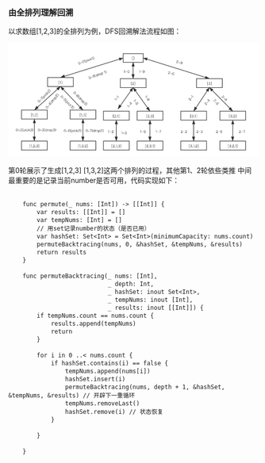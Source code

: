 ### 由全排列理解回溯

以求数组[1,2,3]的全排列为例，DFS回溯解法流程如图：

![](https://github.com/DogHank/algorithm012/blob/master/Week_03/backtracing.png)

第0轮展示了生成[1,2,3] [1,3,2]这两个排列的过程，其他第1、2轮依些类推
中间最重要的是记录当前number是否可用，代码实现如下：
```

    func permute(_ nums: [Int]) -> [[Int]] {
        var results: [[Int]] = []
        var tempNums: [Int] = []
        // 用set记录number的状态（是否已用）
        var hashSet: Set<Int> = Set<Int>(minimumCapacity: nums.count)
        permuteBacktracing(nums, 0, &hashSet, &tempNums, &results)
        return results
    }

    func permuteBacktracing(_ nums: [Int],
                            _ depth: Int,
                            _ hashSet: inout Set<Int>,
                            _ tempNums: inout [Int],
                            _ results: inout [[Int]]) {
        if tempNums.count == nums.count {
            results.append(tempNums)
            return
        }
        
        for i in 0 ..< nums.count {
            if hashSet.contains(i) == false {
                tempNums.append(nums[i])
                hashSet.insert(i)
                permuteBacktracing(nums, depth + 1, &hashSet, &tempNums, &results) // 开辟下一重循环
                tempNums.removeLast()
                hashSet.remove(i) // 状态恢复
            }
            
        }
        
    }
```
